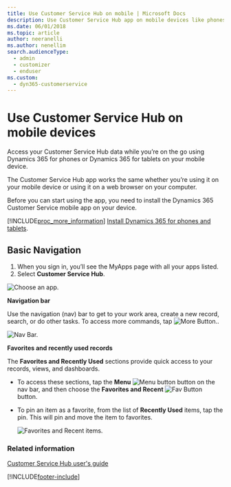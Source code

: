 ```yaml
---
title: Use Customer Service Hub on mobile | Microsoft Docs
description: Use Customer Service Hub app on mobile devices like phones and tablets
ms.date: 06/01/2018
ms.topic: article
author: neeranelli
ms.author: nenellim
search.audienceType: 
  - admin
  - customizer
  - enduser
ms.custom: 
  - dyn365-customerservice
---
```


# Use Customer Service Hub on mobile devices

Access your Customer Service Hub data while you’re on the go using Dynamics 365 for phones or Dynamics 365 for tablets on your mobile device.

The Customer Service Hub app works the same whether you’re using it on your mobile device or using it on a web browser on your computer.

Before you can start using the app, you need to install the Dynamics 365 Customer Service mobile app on your device.

[!INCLUDE[proc_more_information](../../includes/proc-more-information.md)] [Install Dynamics 365 for phones and tablets](../../mobile-app/install-dynamics-365-for-phones-and-tablets.md).

## Basic Navigation

1.	When you sign in, you’ll see the MyApps page with all your apps listed. 
2.	Select **Customer Service Hub**.

![Choose an app.](../media/ChooseAnApp_1.png "Choose an app")

**Navigation bar**

Use the navigation (nav) bar to get to your work area, create a new record, search, or do other tasks. To access more commands, tap ![More Button.](../media/MoreButton.png "More Button").

![Nav Bar.](../media/NavBar_2.png "Nav Bar")

**Favorites and recently used records**

The **Favorites and Recently Used** sections provide quick access to your records, views, and dashboards. 

- To access these sections, tap the **Menu** ![Menu button](../media/MenuButton.png "Menu button") button on the nav bar, and then choose the **Favorites and Recent** ![Fav Button](../media/FavButton.png "Fav Button") button.

- To pin an item as a favorite, from the list of **Recently Used** items, tap the pin. This will pin and move the item to favorites.

  ![Favorites and Recent items.](../media/Favs_3.png "Favorites and Recent items")
  

### Related information  
 [Customer Service Hub user's guide](user-guide-customer-service-hub.md)









[!INCLUDE[footer-include](../../includes/footer-banner.md)]

